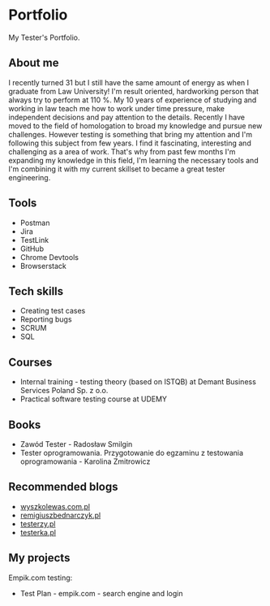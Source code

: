 # Portfolio
My Tester's Portfolio.
## About me

I recently turned 31 but I still have the same amount of energy as when I graduate from Law University! I'm result oriented, hardworking person that always try to perform at 110 %. My 10 years of experience of studying and working in law teach me how to work under time pressure, make independent decisions and pay attention to the details. Recently I have moved to the field of homologation to broad my knowledge and pursue new challenges. However testing is something that bring my attention and I'm following this subject from few years. I find it fascinating, interesting and challenging as a area of work. That's why from past few months I'm expanding my knowledge in this field, I'm learning the necessary tools and I'm combining it with my current skillset to became a great tester engineering.

## Tools
* Postman
* Jira
* TestLink
* GitHub
* Chrome Devtools
* Browserstack

## Tech skills
* Creating test cases
* Reporting bugs
* SCRUM
* SQL

## Courses
* Internal training - testing theory (based on ISTQB) at Demant Business Services Poland Sp. z o.o.
* Practical software testing course at UDEMY

## Books
* Zawód Tester - Radosław Smilgin
* Tester oprogramowania. Przygotowanie do egzaminu z testowania oprogramowania - Karolina Zmitrowicz

## Recommended blogs
* [wyszkolewas.com.pl](https://www.wyszkolewas.com.pl/)
* [remigiuszbednarczyk.pl](https://remigiuszbednarczyk.pl/)
* [testerzy.pl](https://testerzy.pl/)
* [testerka.pl](https://testerka.pl/)

## My projects
Empik.com testing:
* Test Plan - empik.com - search engine and login
